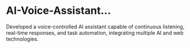 # AI-Voice-Assistant...
Developed a voice-controlled AI assistant capable of continuous listening, real-time responses, and task automation, integrating multiple AI and web technologies.

